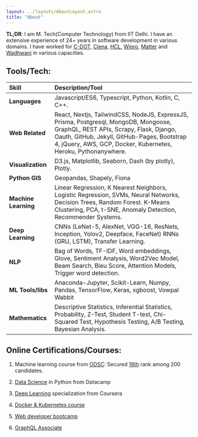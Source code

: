 ```yaml
---
layout: ../layouts/AboutLayout.astro
title: "About"
---
```


**TL;DR**: I am M. Tech(Computer Technology) from IIT Delhi. I have an extensive experience of 24+ years in software development in various domains. I have worked for [C-DOT](http://www.cdot.in/cdotweb/web/home.php), [Ciena](https://www.ciena.in/), [HCL](https://www.hcltech.com/), [Wipro](https://www.wipro.com/en-IN/), [Matter](https://matter.in/) and [Wadhwani](https://www.wfglobal.org/) in various capacities.

## Tools/Tech:

| Skill                | Description/Tool                                                                                                                                                                                                                                 |
| :------------------- | :----------------------------------------------------------------------------------------------------------------------------------------------------------------------------------------------------------------------------------------------- |
| **Languages**        | Javascript/ES6, Typescript, Python, Kotlin, C, C++.                                                                                                                                                                                              |
| **Web Related**      | React, Nextjs, TailwindCSS, NodeJS, ExpressJS, Prisma, Postgresql, MongoDB, Mongoose, GraphQL, REST APIs, Scrapy, Flask, Django, Oauth, GitHub, Jekyll, GitHub-Pages, Bootstrap 4, jQuery, AWS, GCP, Docker, Kubernetes, Heroku, Pythonanywhere. |
| **Visualization**    | D3.js, Matplotlib, Seaborn, Dash (by plotly), Plotly.                                                                                                                                                                                            |
| **Python GIS**       | Geopandas, Shapely, Fiona                                                                                                                                                                                                                        |
| **Machine Learning** | Linear Regression, K Nearest Neighbors, Logistic Regression, SVMs, Neural Networks, Decision Trees, Random Forest. K-Means Clustering, PCA, t-SNE, Anomaly Detection, Recommender Systems.                                                       |
| **Deep Learning**    | CNNs (LeNet-5, AlexNet, VGG-16, ResNets, Inception, Yolov2, Deepface, FaceNet) RNNs (GRU, LSTM), Transfer Learning.                                                                                                                              |
| **NLP**              | Bag of Words, TF-IDF, Word embeddings, Glove, Sentiment Analysis, Word2Vec Model, Beam Search, Bleu Score, Attention Models, Trigger word detection.                                                                                             |
| **ML Tools/libs**    | Anaconda-Jupyter, Scikit-Learn, Numpy, Pandas, TensorFlow, Keras, xgboost, Vowpal Wabbit                                                                                                                                                         |
| **Mathematics**      | Descriptive Statistics, Inferential Statistics, Probability, Z-Test, Student T-test, Chi-Squared Test, Hypothesis Testing, A/B Testing, Bayesian Analysis.                                                                                       |

## Online Certifications/Courses:

1. Machine learning course from [ODSC](https://medium.com/open-machine-learning-course): Secured [16th](https://docs.google.com/spreadsheets/d/1VlVgHJSQff0huK1hPsyNiImztc7wop0E8Gvw3qO5vBk/edit#gid=0) rank among 200 candidates.

2. [Data Science](https://drive.google.com/file/d/17w54CQmzE4EB7MvgiLRyQzSi9_f1mhc-/view?usp=sharing) in Python from Datacamp

3. [Deep Learning](https://www.coursera.org/account/accomplishments/specialization/QK5UWBWPY5DS) specialization from Coursera

4. [Docker & Kubernetes course](https://www.udemy.com/certificate/UC-8ZZFK7OL/)

5. [Web developer bootcamp](https://www.udemy.com/certificate/UC-EP4ZACG7/)

6. [GraphQL Associate](https://www.apollographql.com/tutorials/certifications/61365256-c6d2-4d77-9b8f-624886c59ecd)
